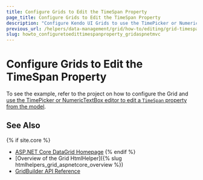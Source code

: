```yaml
---
title: Configure Grids to Edit the TimeSpan Property
page_title: Configure Grids to Edit the TimeSpan Property
description: "Configure Kendo UI Grids to use the TimePicker or NumericTextBox editor to edit the TimeSpan property from the model."
previous_url: /helpers/data-management/grid/how-to/editing/grid-timespan-editor
slug: howto_configuretoedittimespanproperty_gridaspnetmvc
---
```


# Configure Grids to Edit the TimeSpan Property

To see the example, refer to the project on how to configure the Grid and [use the TimePicker or NumericTextBox editor to edit a `TimeSpan` property from the model](https://github.com/telerik/ui-for-aspnet-mvc-examples/tree/master/Telerik.Examples.Mvc/Telerik.Examples.Mvc/Areas/GridEditTimespan).

## See Also

{% if site.core %}
* [ASP.NET Core DataGrid Homepage](https://www.telerik.com/aspnet-core-ui/grid)
{% endif %}
* [Overview of the Grid HtmlHelper]({% slug htmlhelpers_grid_aspnetcore_overview %})
* [GridBuilder API Reference](https://docs.telerik.com/aspnet-mvc/api/kendo.mvc.ui.fluent/gridbuilder)
